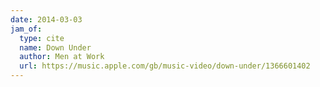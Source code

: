 ```yaml
---
date: 2014-03-03
jam_of:
  type: cite
  name: Down Under
  author: Men at Work
  url: https://music.apple.com/gb/music-video/down-under/1366601402
---
```

